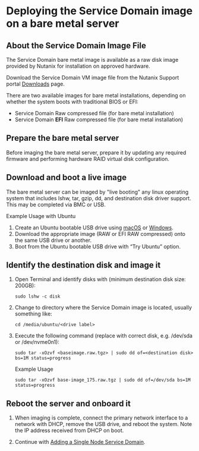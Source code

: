# Deploying the Service Domain image on a bare metal server

## About the Service Domain Image File

The Service Domain bare metal image is available as a raw disk image provided by Nutanix for installation on approved hardware.

Download the Service Domain VM image file from the Nutanix Support portal [Downloads](https://portal.nutanix.com/page/downloads?product=karbonplatformservices) page.

There are two available images for bare metal installations, depending on whether the system boots with traditional BIOS or EFI:

  * Service Domain Raw compressed file (for bare metal installation)
  * Service Domain **EFI** Raw compressed file (for bare metal installation)

## Prepare the bare metal server

Before imaging the bare metal server, prepare it by updating any required firmware and performing hardware RAID virtual disk configuration.

## Download and boot a live image

The bare metal server can be imaged by "live booting" any linux operating system that includes lshw, tar, gzip, dd, and destination disk driver support. This may be completed via BMC or USB.
 
Example Usage with Ubuntu

1. Create an Ubuntu bootable USB drive using [macOS](https://tutorials.ubuntu.com/tutorial/tutorial-create-a-usb-stick-on-macos#0) or [Windows](https://tutorials.ubuntu.com/tutorial/tutorial-create-a-usb-stick-on-windows#0).
1. Download the appropriate image (RAW or EFI RAW compressed) onto the same USB drive or another.
1. Boot from the Ubuntu bootable USB drive with “Try Ubuntu” option.

## Identify the destination disk and image it

1. Open Terminal and identify disks with (minimum destination disk size: 200GB):
   
   `sudo lshw -c disk`
1. Change to directory where the Service Domain image is located, usually something like:
   
   `cd /media/ubuntu/<drive label>`
1. Execute the following command (replace <destination disk> with correct disk, e.g. /dev/sda or /dev/nvme0n1):
   
   `sudo tar -xOzvf <baseimage.raw.tgz> | sudo dd of=<destination disk> bs=1M status=progress`

   Example Usage

   `sudo tar -xOzvf base-image_175.raw.tgz | sudo dd of=/dev/sda bs=1M status=progress`

## Reboot the server and onboard it

1. When imaging is complete, connect the primary network interface to a network with DHCP, remove the USB drive, and reboot the system. Note the IP address received from DHCP on boot.

1. Continue with [Adding a Single Node Service Domain](https://portal.nutanix.com/#/page/docs/details?targetId=Karbon-Platform-Services-Admin-Guide:ks-service-domain-add-t.html).
 


